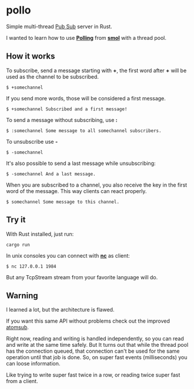 # pollo

Simple multi-thread [Pub
Sub](https://en.wikipedia.org/wiki/Publish%E2%80%93subscribe_pattern) server in
Rust.

I wanted to learn how to use [**Polling**](https://github.com/smol-rs/polling)
from [**smol**](https://github.com/smol-rs/smol) with a thread pool.

## How it works

To subscribe, send a message starting with **+**, the first word after **+**
will be used as the channel to be subscribed.

    $ +somechannel

If you send more words, those will be considered a first message.

    $ +somechannel Subscribed and a first message!

To send a message without subscribing, use **:**

    $ :somechannel Some message to all somechannel subscribers.

To unsubscribe use **-**

    $ -somechannel

It's also possible to send a last message while unsubscribing:

    $ -somechannel And a last message.

When you are subscribed to a channel, you also receive the key in the first word
of the message. This way clients can react properly.

    $ somechannel Some message to this channel.

## Try it

With Rust installed, just run:

    cargo run

In unix consoles you can connect with
[**nc**](https://en.wikipedia.org/wiki/Netcat) as client:

    $ nc 127.0.0.1 1984

But any TcpStream stream from your favorite language will do.

## Warning

I learned a lot, but the architecture is flawed.

If you want this same API without problems check out the improved
[atomsub](https://github.com/alvivar/atomsub).

Right now, reading and writing is handled independently, so you can read and
write at the same time safely. But It turns out that while the thread pool has
the connection queued, that connection can't be used for the same operation
until that job is done. So, on super fast events (milliseconds) you can loose
information.

Like trying to write super fast twice in a row, or reading twice super fast from
a client.
